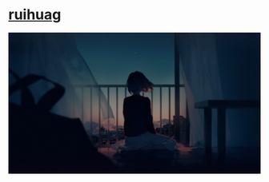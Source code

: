 # [ruihuag](https://guanruihua.github.io/#/)

![](./__assets__/001.jpg)

<!-- ![Metrics](https://metrics.lecoq.io/guanruihua?template=classic&isocalendar=1&languages=1&base=header%2C%20activity%2C%20community%2C%20repositories%2C%20metadata&base.indepth=false&base.hireable=false&base.skip=false&isocalendar=false&isocalendar.duration=half-year&languages=false&languages.limit=8&languages.threshold=0%25&languages.other=false&languages.colors=github&languages.sections=most-used&languages.indepth=false&languages.analysis.timeout=15&languages.categories=markup%2C%20programming&languages.recent.categories=markup%2C%20programming&languages.recent.load=300&languages.recent.days=14&config.timezone=Asia%2FShanghai) -->

<!-- <div class="npm-modules"> <a style='display: inline-flex; align-items: center; cursor: pointer; text-decoration: none; font-weight: bold; color: #eee; background-color: rgb(43, 111, 170); padding: 8px 12px; border-radius: 8px;' href="https://www.npmjs.com/package/rh-js-methods"> <svg height="24" width="24" viewBox="0 0 700 700" fill="currentColor" aria-hidden="true" style="color: rgb(203, 0, 0); margin-right: 8px;"> <polygon fill="#cb0000" points="0,700 700,700 700,0 0,0"></polygon> <polygon fill="#ffffff" points="150,550 350,550 350,250 450,250 450,550 550,550 550,150 150,150 "></polygon> </svg><span>rh-js-methods</span> </a> </div> -->
